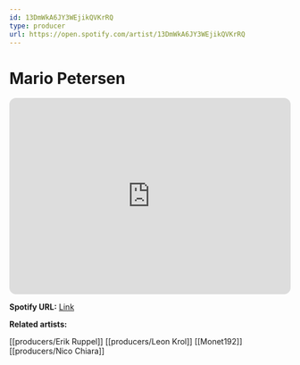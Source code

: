 ```yaml
---
id: 13DmWkA6JY3WEjikQVKrRQ
type: producer
url: https://open.spotify.com/artist/13DmWkA6JY3WEjikQVKrRQ
---
```

# Mario Petersen

<iframe style="border-radius:12px" src="https://open.spotify.com/embed/artist/13DmWkA6JY3WEjikQVKrRQ" width="100%" height="352" frameBorder="0" allowfullscreen="" allow="autoplay; clipboard-write; encrypted-media; fullscreen; picture-in-picture" loading="lazy"></iframe>

**Spotify URL:** [Link](https://open.spotify.com/artist/13DmWkA6JY3WEjikQVKrRQ)

**Related artists:**

[[producers/Erik Ruppel]]
[[producers/Leon Krol]]
[[Monet192]]
[[producers/Nico Chiara]]
